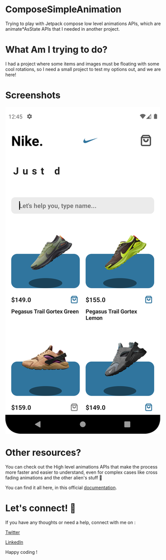 # ComposeSimpleAnimation
Trying to play with Jetpack compose low level animations APIs, which are animate*AsState APIs that I needed in another project.

# What Am I trying to do?
I had a project where some items and images must be floating with some cool rotations, so I need a small project to test my options out, and we are here!

# Screenshots
![Demo_Home_Page](screenshot/Screenshot_20220808_144552.png)

# Other resources?
You can check out the High level animations APIs that make the process more faster and easier to understand, even for complex cases like cross fading animations and the other alien's stuff 🤣

You can find it all here, in this official [documentation](https://developer.android.com/jetpack/compose/animation).

# Let's connect! 🤩

If you have any thoughts or need a help, connect with me on :

[Twitter](https://www.twitter.com/mustfaibra)

[LinkedIn](https://www.linkedin.com/in/mustafa-ibrahim-58b918206)

Happy coding !

